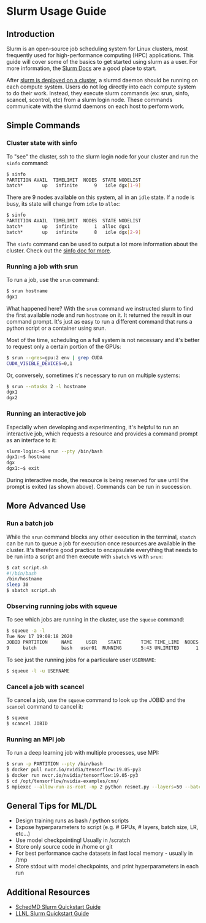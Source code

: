 Slurm Usage Guide
===

## Introduction

Slurm is an open-source job scheduling system for Linux clusters, most frequently used for high-performance computing (HPC) applications. This guide will cover some of the basics to get started using slurm as a user. For more information, the [Slurm Docs](https://slurm.schedmd.com/documentation.html) are a good place to start.

After [slurm is deployed on a cluster](./README.md), a slurmd daemon should be running on each compute system. Users do not log directly into each compute system to do their work. Instead, they execute slurm commands (ex: srun, sinfo, scancel, scontrol, etc) from a slurm login node. These commands communicate with the slurmd daemons on each host to perform work.

## Simple Commands

### Cluster state with sinfo

To "see" the cluster, ssh to the slurm login node for your cluster and run the `sinfo` command:

```sh
$ sinfo
PARTITION AVAIL  TIMELIMIT  NODES  STATE NODELIST
batch*       up   infinite      9   idle dgx[1-9]
```

There are 9 nodes available on this system, all in an `idle` state. If a node is busy, its state will change from `idle` to `alloc`:

```sh
$ sinfo
PARTITION AVAIL  TIMELIMIT  NODES  STATE NODELIST
batch*       up   infinite      1  alloc dgx1
batch*       up   infinite      8   idle dgx[2-9]
```

The `sinfo` command can be used to output a lot more information about the cluster. Check out the [sinfo doc for more](https://slurm.schedmd.com/sinfo.html).

### Running a job with srun

To run a job, use the `srun` command:

```sh
$ srun hostname
dgx1
```

What happened here? With the `srun` command we instructed slurm to find the first available node and run `hostname` on it. It returned the result in our command prompt. It's just as easy to run a different command that runs a python script or a container using srun.

Most of the time, scheduling on a full system is not necessary and it's better to request only a certain portion of the GPUs:

```sh
$ srun --gres=gpu:2 env | grep CUDA
CUDA_VISIBLE_DEVICES=0,1
```

Or, conversely, sometimes it's necessary to run on multiple systems:

```sh
$ srun --ntasks 2 -l hostname
dgx1
dgx2
```

### Running an interactive job

Especially when developing and experimenting, it's helpful to run an interactive job, which requests a resource and provides a command prompt as an interface to it:

```sh
slurm-login:~$ srun --pty /bin/bash
dgx1:~$ hostname
dgx
dgx1:~$ exit
```

During interactive mode, the resource is being reserved for use until the prompt is exited (as shown above). Commands can be run in succession.

## More Advanced Use

### Run a batch job

While the `srun` command blocks any other execution in the terminal, `sbatch` can be run to queue a job for execution once resources are available in the cluster. It's therefore good practice to encapsulate everything that needs to be run into a script and then execute with `sbatch` vs with `srun`:

```sh
$ cat script.sh
#!/bin/bash
/bin/hostname
sleep 30
$ sbatch script.sh
```

### Observing running jobs with squeue

To see which jobs are running in the cluster, use the `squeue` command:

```sh
$ squeue -a -l
Tue Nov 17 19:08:18 2020
JOBID PARTITION     NAME     USER    STATE       TIME TIME_LIMI  NODES NODELIST(REASON)
9     batch         bash   user01  RUNNING       5:43 UNLIMITED      1 dgx1
```

To see just the running jobs for a particulare user `USERNAME`:

```sh
$ squeue -l -u USERNAME
```

### Cancel a job with scancel

To cancel a job, use the `squeue` command to look up the JOBID and the `scancel` command to cancel it:

```sh
$ squeue
$ scancel JOBID
```

### Running an MPI job

To run a deep learning job with multiple processes, use MPI:

```sh
$ srun -p PARTITION --pty /bin/bash
$ docker pull nvcr.io/nvidia/tensorflow:19.05-py3
$ docker run nvcr.io/nvidia/tensorflow:19.05-py3
$ cd /opt/tensorflow/nvidia-examples/cnn/
$ mpiexec --allow-run-as-root -np 2 python resnet.py --layers=50 --batch_size=32 --precision=fp16 --num_iter=50
```

## General Tips for ML/DL

* Design training runs as bash / python scripts
* Expose hyperparameters to script (e.g. # GPUs, # layers, batch size, LR, etc...)
* Use model checkpointing!  Usually in /scratch
* Store only source code in /home or git
* For best performance cache datasets in fast local memory - usually in /tmp
* Store stdout with model checkpoints, and print hyperparameters in each run

## Additional Resources

* [SchedMD Slurm Quickstart Guide](https://slurm.schedmd.com/quickstart.html)
* [LLNL Slurm Quickstart Guide](https://hpc.llnl.gov/banks-jobs/running-jobs/slurm-quick-start-guide)
